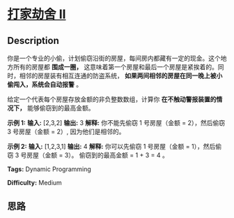 # [打家劫舍 II][title]

## Description

你是一个专业的小偷，计划偷窃沿街的房屋，每间房内都藏有一定的现金。这个地方所有的房屋都 **围成一圈，**
这意味着第一个房屋和最后一个房屋是紧挨着的。同时，相邻的房屋装有相互连通的防盗系统， **如果两间相邻的房屋在同一晚上被小偷闯入，系统会自动报警** 。

给定一个代表每个房屋存放金额的非负整数数组，计算你 **在不触动警报装置的情况下，** 能够偷窃到的最高金额。

**示例  1:**
            **输入:** [2,3,2]    **输出:** 3    **解释:** 你不能先偷窃 1 号房屋（金额 = 2），然后偷窃 3 号房屋（金额 = 2）, 因为他们是相邻的。    

**示例 2:**
            **输入:** [1,2,3,1]    **输出:** 4    **解释:** 你可以先偷窃 1 号房屋（金额 = 1），然后偷窃 3 号房屋（金额 = 3）。         偷窃到的最高金额 = 1 + 3 = 4 。


**Tags:** Dynamic Programming

**Difficulty:** Medium

## 思路

[title]: https://leetcode-cn.com/problems/house-robber-ii
